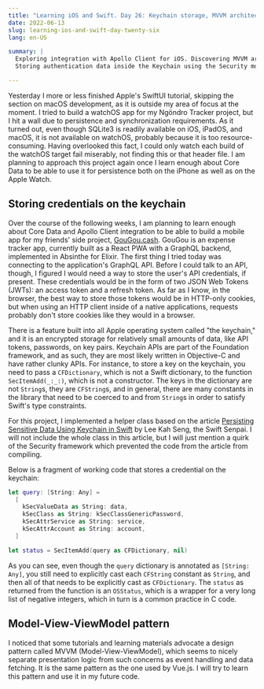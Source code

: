 ```yaml
---
title: "Learning iOS and Swift. Day 26: Keychain storage, MVVM architecture"
date: 2022-06-13
slug: learning-ios-and-swift-day-twenty-six
lang: en-US

summary: |
  Exploring integration with Apollo Client for iOS. Discovering MVVM architecture and singleton classes.
  Storing authentication data inside the Keychain using the Security module, which is part of Foundation.

---
```


Yesterday I more or less finished Apple's SwiftUI tutorial, skipping the section on macOS development, as it is outside my area of focus at the moment.
I tried to build a watchOS app for my Ngöndro Tracker project, but I hit a wall due to persistence and synchronization requirements.
As it turned out, even though SQLite3 is readily available on iOS, iPadOS, and macOS, it is not available on watchOS, probably because it is too resource-consuming.
Having overlooked this fact, I could only watch each build of the watchOS target fail miserably, not finding this or that header file.
I am planning to approach this project again once I learn enough about Core Data to be able to use it for persistence both on the iPhone as well as on the Apple Watch.

## Storing credentials on the keychain

Over the course of the following weeks, I am planning to learn enough about Core Data and Apollo Client integration to be able to build a mobile app for my friends' side project, [GouGou.cash](https://gougou.cash/).
GouGou is an expense tracker app, currently built as a React PWA with a GraphQL backend, implemented in Absinthe for Elixir.
The first thing I tried today was connecting to the application's GraphQL API.
Before I could talk to an API, though, I figured I would need a way to store the user's API credentials, if present.
These credentials would be in the form of two JSON Web Tokens (JWTs): an access token and a refresh token.
As far as I know, in the browser, the best way to store those tokens would be in HTTP-only cookies, but when using an HTTP client inside of a native applications, requests probably don't store cookies like they would in a browser.

There is a feature built into all Apple operating system called "the keychain," and it is an encrypted storage for relatively small amounts of data, like API tokens, passwords, on key pairs.
Keychain APIs are part of the Foundation framework, and as such, they are most likely written in Objective-C and have rather clunky APIs.
For instance, to store a key on the keychain, you need to pass a `CFDictionary`, which is not a Swift dictionary, to the function `SecItemAdd(_:_:)`, which is not a constructor.
The keys in the dictionary are not `String`s, they are `CFString`s, and in general, there are many constants in the library that need to be coerced to and from `String`s in order to satisfy Swift's type constraints.

For this project, I implemented a helper class based on the article [Persisting Sensitive Data Using Keychain in Swift](https://swiftsenpai.com/development/persist-data-using-keychain/) by Lee Kah Seng, the Swift Senpai.
I will not include the whole class in this article, but I will just mention a quirk of the Security framework which prevented the code from the article from compiling.

Below is a fragment of working code that stores a credential on the keychain:

```swift
let query: [String: Any] =
  [
    kSecValueData as String: data,
    kSecClass as String: kSecClassGenericPassword,
    kSecAttrService as String: service,
    kSecAttrAccount as String: account,
  ]

let status = SecItemAdd(query as CFDictionary, nil)
```

As you can see, even though the `query` dictionary is annotated as `[String: Any]`, you still need to explicitly cast each `CFString` constant as `String`, and then all of that needs to be explicitly cast as `CFDictionary`.
The `status` as returned from the function is an `OSStatus`, which is a wrapper for a very long list of negative integers, which in turn is a common practice in C code.

## Model-View-ViewModel pattern

I noticed that some tutorials and learning materials advocate a design pattern called MVVM (Model-View-ViewModel), which seems to nicely separate presentation logic from such concerns as event handling and data fetching.
It is the same pattern as the one used by Vue.js.
I will try to learn this pattern and use it in my future code.
